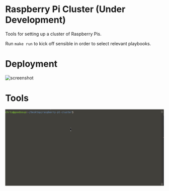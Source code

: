 # Raspberry Pi Cluster (**Under Development**)

Tools for setting up a cluster of Raspberry Pis.

Run `make run` to kick off sensible in order to select relevant playbooks.


# Deployment
![screenshot](docs/screencast-1.gif)


# Tools
![screenshot](docs/screencast.gif)
